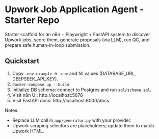 # Upwork Job Application Agent - Starter Repo

Starter scaffold for an n8n + Playwright + FastAPI system to discover Upwork jobs,
score them, generate proposals (via LLM), run QC, and prepare safe human-in-loop submission.

## Quickstart

1. Copy `.env.example` -> `.env` and fill values (DATABASE_URL, DEEPSEEK_API_KEY).
2. `docker-compose up --build`
3. Initialize DB schema: connect to Postgres and run `sql/schema.sql`.
4. Visit n8n UI: http://localhost:5678
5. Visit FastAPI docs: http://localhost:8000/docs

Notes:
- Replace LLM call in `app/generator.py` with your provider.
- Upwork scraping selectors are placeholders; update them to match Upwork HTML.
